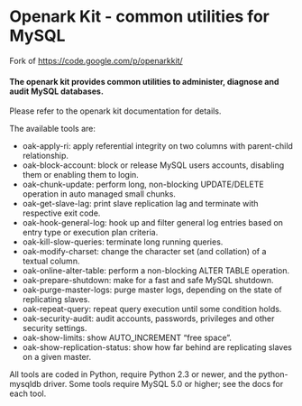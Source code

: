 Openark Kit - common utilities for MySQL
==========
Fork of https://code.google.com/p/openarkkit/

#### The openark kit provides common utilities to administer, diagnose and audit MySQL databases.

Please refer to the openark kit documentation for details.

The available tools are:

- oak-apply-ri: apply referential integrity on two columns with parent-child relationship.
- oak-block-account: block or release MySQL users accounts, disabling them or enabling them to login.
- oak-chunk-update: perform long, non-blocking UPDATE/DELETE operation in auto managed small chunks.
- oak-get-slave-lag: print slave replication lag and terminate with respective exit code.
- oak-hook-general-log: hook up and filter general log entries based on entry type or execution plan criteria.
- oak-kill-slow-queries: terminate long running queries.
- oak-modify-charset: change the character set (and collation) of a textual column.
- oak-online-alter-table: perform a non-blocking ALTER TABLE operation.
- oak-prepare-shutdown: make for a fast and safe MySQL shutdown.
- oak-purge-master-logs: purge master logs, depending on the state of replicating slaves.
- oak-repeat-query: repeat query execution until some condition holds.
- oak-security-audit: audit accounts, passwords, privileges and other security settings.
- oak-show-limits: show AUTO_INCREMENT “free space”.
- oak-show-replication-status: show how far behind are replicating slaves on a given master.

All tools are coded in Python, require Python 2.3 or newer, and the python-mysqldb driver. Some tools require MySQL 5.0 or higher; see the docs for each tool.
